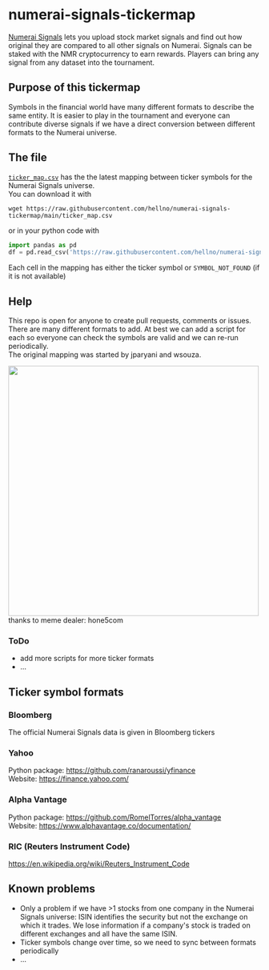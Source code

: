 # numerai-signals-tickermap
[Numerai Signals](https://signals.numer.ai/tournament) lets you upload stock market signals and find out how original they are compared to all other signals on Numerai. 
Signals can be staked with the NMR cryptocurrency to earn rewards.
Players can bring any signal from any dataset into the tournament.

## Purpose of this tickermap

Symbols in the financial world have many different formats to describe the same entity.
It is easier to play in the tournament and everyone can contribute diverse signals if we have a direct conversion between different formats to the Numerai universe.

## The file
[`ticker_map.csv`](/ticker_map.csv) has the the latest mapping between ticker symbols for the Numerai Signals universe.  
You can download it with 
```shell script
wget https://raw.githubusercontent.com/hellno/numerai-signals-tickermap/main/ticker_map.csv
```
or in your python code with 
```python
import pandas as pd
df = pd.read_csv('https://raw.githubusercontent.com/hellno/numerai-signals-tickermap/main/ticker_map.csv')
```  
Each cell in the mapping has either the ticker symbol or `SYMBOL_NOT_FOUND` (if it is not available)

## Help
This repo is open for anyone to create pull requests, comments or issues.  
There are many different formats to add. At best we can add a script for each 
so everyone can check the symbols are valid and we can re-run periodically.  
The original mapping was started by jparyani and wsouza.

<img src="https://i.imgur.com/gY5sizZ.jpeg" width="500"><br />
thanks to meme dealer: hone5com

### ToDo
- add more scripts for more ticker formats
- ...

## Ticker symbol formats

### Bloomberg
The official Numerai Signals data is given in Bloomberg tickers

### Yahoo
Python package: https://github.com/ranaroussi/yfinance  
Website: https://finance.yahoo.com/

### Alpha Vantage
Python package: https://github.com/RomelTorres/alpha_vantage  
Website: https://www.alphavantage.co/documentation/

### RIC (Reuters Instrument Code)
https://en.wikipedia.org/wiki/Reuters_Instrument_Code  

## Known problems
- Only a problem if we have >1 stocks from one company in the Numerai Signals universe: 
ISIN identifies the security but not the exchange on which it trades. 
We lose information if a company's stock is traded on different exchanges and all have the same ISIN.
- Ticker symbols change over time, so we need to sync between formats periodically
- ...
